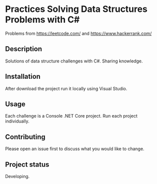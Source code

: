 # Practices Solving Data Structures Problems with C#
Problems from https://leetcode.com/ and https://www.hackerrank.com/

## Description
Solutions of data structure challenges with C#. Sharing knowledge.

## Installation
After download the project run it locally using Visual Studio.

## Usage
Each challenge is a Console .NET Core project. Run each project individually.

## Contributing
Please open an issue first to discuss what you would like to change.

## Project status
Developing.

